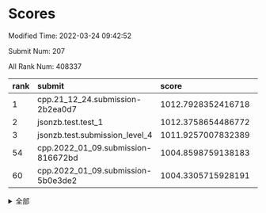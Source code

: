 # Scores

Modified Time: 2022-03-24 09:42:52

Submit Num: 207

All Rank Num: 408337

| rank |               submit               |       score        |       sigma        | pk_num |
| :--- | :--------------------------------- | :----------------- | :----------------- | :----- |
| 1    | cpp.21_12_24.submission-2b2ea0d7   | 1012.7928352416718 | 0.7992281137151072 | 7893   |
| 2    | jsonzb.test.test_1                 | 1012.3758654486772 | 0.779048116454226  | 7897   |
| 3    | jsonzb.test.submission_level_4     | 1011.9257007832389 | 0.7794947407875427 | 7897   |
| 54   | cpp.2022_01_09.submission-816672bd | 1004.8598759138183 | 0.7166800738348659 | 7891   |
| 60   | cpp.2022_01_09.submission-5b0e3de2 | 1004.3305715928191 | 0.7165260951761341 | 7889   |


<details>
<summary>全部</summary>

| rank |                 submit                 |       score        |       sigma        | pk_num |
| :--- | :------------------------------------- | :----------------- | :----------------- | :----- |
| 1    | cpp.21_12_24.submission-2b2ea0d7       | 1012.7928352416718 | 0.7992281137151072 | 7893   |
| 2    | jsonzb.test.test_1                     | 1012.3758654486772 | 0.779048116454226  | 7897   |
| 3    | jsonzb.test.submission_level_4         | 1011.9257007832389 | 0.7794947407875427 | 7897   |
| 4    | gobigger.level_3.submission_level_3_25 | 1011.5941810351683 | 0.7852792752151984 | 7890   |
| 5    | gobigger.level_3.submission_level_3_27 | 1010.944921056306  | 0.7905011859795369 | 7888   |
| 6    | gobigger.level_3.submission_level_3_22 | 1010.9354315437357 | 0.7798591711248167 | 7893   |
| 7    | gobigger.level_3.submission_level_3_28 | 1010.9038690600963 | 0.7607663542874821 | 7892   |
| 8    | gobigger.level_3.submission_level_3_38 | 1010.8788594158693 | 0.7650185097976904 | 7893   |
| 9    | gobigger.level_3.submission_level_3_24 | 1010.8249834366736 | 0.7951893057422086 | 7889   |
| 10   | gobigger.level_3.submission_level_3_47 | 1010.8210451599876 | 0.7652600453419761 | 7890   |
| 11   | gobigger.level_3.submission_level_3_49 | 1010.7986689934013 | 0.7644568329704365 | 7890   |
| 12   | gobigger.level_3.submission_level_3_19 | 1010.726598091812  | 0.7836466739887191 | 7888   |
| 13   | gobigger.level_3.submission_level_3_5  | 1010.6455646752538 | 0.7568230357733248 | 7891   |
| 14   | gobigger.level_3.submission_level_3_29 | 1010.6332833202268 | 0.7612286243290254 | 7889   |
| 15   | gobigger.level_3.submission_level_3_15 | 1010.6295295129112 | 0.787931679599249  | 7885   |
| 16   | gobigger.level_3.submission_level_3_20 | 1010.5651696609166 | 0.7356581987662532 | 7890   |
| 17   | gobigger.level_3.submission_level_3_12 | 1010.5556101479862 | 0.7482226827172275 | 7891   |
| 18   | gobigger.level_3.submission_level_3_1  | 1010.4781430323135 | 0.7799937900882428 | 7888   |
| 19   | gobigger.level_3.submission_level_3_33 | 1010.4069724499698 | 0.7645097427776757 | 7890   |
| 20   | gobigger.level_3.submission_level_3_36 | 1010.3564497503605 | 0.7621236503372419 | 7890   |
| 21   | gobigger.level_3.submission_level_3_16 | 1010.2654974742007 | 0.772651784308256  | 7889   |
| 22   | gobigger.level_3.submission_level_3_0  | 1010.1567205377515 | 0.7436135715981834 | 7886   |
| 23   | gobigger.level_3.submission_level_3_42 | 1010.1138454712175 | 0.755439266122434  | 7891   |
| 24   | gobigger.level_3.submission_level_3_17 | 1010.0718510471726 | 0.7575026949920489 | 7893   |
| 25   | gobigger.level_3.submission_level_3_21 | 1010.0648014323016 | 0.7527342069047286 | 7896   |
| 26   | gobigger.level_3.submission_level_3_18 | 1009.9820239197174 | 0.7491776502495696 | 7888   |
| 27   | gobigger.level_3.submission_level_3_6  | 1009.8932591032864 | 0.7563458354189196 | 7895   |
| 28   | gobigger.level_3.submission_level_3_11 | 1009.8422198183766 | 0.7354684635543716 | 7884   |
| 29   | gobigger.level_3.submission_level_3_2  | 1009.8181388514237 | 0.7607959708924861 | 7892   |
| 30   | gobigger.level_3.submission_level_3_43 | 1009.744112600833  | 0.7382833812253039 | 7894   |
| 31   | gobigger.level_3.submission_level_3_48 | 1009.7271943693992 | 0.747708235546903  | 7892   |
| 32   | gobigger.level_3.submission_level_3_26 | 1009.5926158273778 | 0.751055993883198  | 7893   |
| 33   | gobigger.level_3.submission_level_3_44 | 1009.524818047598  | 0.7660406246659389 | 7885   |
| 34   | gobigger.level_3.submission_level_3_8  | 1009.5206098562072 | 0.7359164453669027 | 7888   |
| 35   | gobigger.level_3.submission_level_3_31 | 1009.3986194032235 | 0.7558734722581465 | 7892   |
| 36   | gobigger.level_3.submission_level_3_34 | 1009.3613530469661 | 0.7602894187034283 | 7893   |
| 37   | gobigger.level_3.submission_level_3_37 | 1009.3321008038536 | 0.7533244315657693 | 7893   |
| 38   | gobigger.level_3.submission_level_3_3  | 1009.3209556045252 | 0.7609738318909426 | 7892   |
| 39   | gobigger.level_3.submission_level_3_41 | 1009.271909540596  | 0.7490258449938766 | 7890   |
| 40   | gobigger.level_3.submission_level_3_4  | 1009.2621307773818 | 0.728257784642306  | 7891   |
| 41   | gobigger.level_3.submission_level_3_7  | 1009.1619590949255 | 0.7659861763898792 | 7891   |
| 42   | gobigger.level_3.submission_level_3_45 | 1009.1499767874902 | 0.7425304395194497 | 7890   |
| 43   | gobigger.level_3.submission_level_3_40 | 1009.0567070376858 | 0.7549812921482055 | 7895   |
| 44   | gobigger.level_3.submission_level_3_39 | 1009.0182154011641 | 0.7366952230532051 | 7892   |
| 45   | gobigger.level_3.submission_level_3_46 | 1008.8049837125996 | 0.7638303667266446 | 7889   |
| 46   | gobigger.level_3.submission_level_3_23 | 1008.7531098107581 | 0.7298866787488479 | 7890   |
| 47   | gobigger.level_3.submission_level_3_14 | 1008.6390874405056 | 0.7382223155020741 | 7890   |
| 48   | gobigger.level_3.submission_level_3_13 | 1008.6157930974626 | 0.7501905661638963 | 7888   |
| 49   | gobigger.level_3.submission_level_3_9  | 1008.5166680523112 | 0.7398628256167731 | 7890   |
| 50   | gobigger.level_3.submission_level_3_35 | 1008.4774882553006 | 0.7356059415834216 | 7893   |
| 51   | gobigger.level_3.submission_level_3_30 | 1008.3100002243889 | 0.7345288617047406 | 7890   |
| 52   | gobigger.level_3.submission_level_3_32 | 1008.1070874292542 | 0.7440453708811878 | 7893   |
| 53   | gobigger.level_3.submission_level_3_10 | 1007.984371785398  | 0.7608946763789225 | 7890   |
| 54   | cpp.2022_01_09.submission-816672bd     | 1004.8598759138183 | 0.7166800738348659 | 7891   |
| 55   | gobigger.level_1.submission_level_1_48 | 1004.5985718620698 | 0.7133709797336939 | 7886   |
| 56   | gobigger.level_1.submission_level_1_14 | 1004.4365793504516 | 0.7135230664972293 | 7893   |
| 57   | gobigger.level_1.submission_level_1_11 | 1004.4364898139715 | 0.7219765721113505 | 7892   |
| 58   | gobigger.level_1.submission_level_1_10 | 1004.4347518608838 | 0.7182178729114675 | 7895   |
| 59   | gobigger.level_1.submission_level_1_29 | 1004.3750326889108 | 0.7249154606181194 | 7888   |
| 60   | cpp.2022_01_09.submission-5b0e3de2     | 1004.3305715928191 | 0.7165260951761341 | 7889   |
| 61   | gobigger.level_1.submission_level_1_13 | 1004.3174350568787 | 0.7257860753436364 | 7889   |
| 62   | gobigger.level_1.submission_level_1_21 | 1004.2948646332476 | 0.7228727379346963 | 7894   |
| 63   | gobigger.level_1.submission_level_1_3  | 1004.1912231477536 | 0.7063257294292236 | 7893   |
| 64   | gobigger.level_1.submission_level_1_20 | 1004.1476078954694 | 0.7220621168655406 | 7893   |
| 65   | gobigger.level_1.submission_level_1_12 | 1004.1240911454757 | 0.718533398776068  | 7893   |
| 66   | gobigger.level_1.submission_level_1_49 | 1004.0087759236225 | 0.7161614915496014 | 7885   |
| 67   | gobigger.level_1.submission_level_1_26 | 1003.9486824803628 | 0.699270324143488  | 7891   |
| 68   | gobigger.level_1.submission_level_1_2  | 1003.9473247147113 | 0.713916334431584  | 7893   |
| 69   | gobigger.level_1.submission_level_1_37 | 1003.9416488339984 | 0.7218320457434803 | 7889   |
| 70   | gobigger.level_1.submission_level_1_4  | 1003.8115239724988 | 0.7139681428299481 | 7892   |
| 71   | gobigger.level_1.submission_level_1_1  | 1003.805877992027  | 0.7044279789697698 | 7892   |
| 72   | gobigger.level_1.submission_level_1_47 | 1003.7799688492082 | 0.7143276655533102 | 7890   |
| 73   | gobigger.level_1.submission_level_1_6  | 1003.7390966354358 | 0.7134510162750987 | 7892   |
| 74   | gobigger.level_1.submission_level_1_43 | 1003.6815488446509 | 0.7194270638075543 | 7890   |
| 75   | gobigger.level_1.submission_level_1_19 | 1003.6707336572322 | 0.7123560844417943 | 7892   |
| 76   | gobigger.level_1.submission_level_1_24 | 1003.6388214460942 | 0.7137940359936837 | 7891   |
| 77   | gobigger.level_1.submission_level_1_17 | 1003.6207141834125 | 0.7257208172206044 | 7888   |
| 78   | gobigger.level_1.submission_level_1_34 | 1003.569888610069  | 0.7124015535140891 | 7891   |
| 79   | gobigger.level_1.submission_level_1_46 | 1003.5662088973019 | 0.7089995286499738 | 7890   |
| 80   | gobigger.level_1.submission_level_1_41 | 1003.5486778625433 | 0.7072310821790012 | 7891   |
| 81   | gobigger.level_1.submission_level_1_31 | 1003.5362454605817 | 0.7007766254937644 | 7887   |
| 82   | gobigger.level_1.submission_level_1_22 | 1003.4747745564025 | 0.7020477691048131 | 7889   |
| 83   | gobigger.level_1.submission_level_1_30 | 1003.3150699395351 | 0.7157407189608325 | 7895   |
| 84   | gobigger.level_1.submission_level_1_9  | 1003.2899415016263 | 0.7088525913821387 | 7894   |
| 85   | gobigger.level_1.submission_level_1_5  | 1003.2693520809732 | 0.7108005722756723 | 7892   |
| 86   | gobigger.level_1.submission_level_1_25 | 1003.2191437036481 | 0.7249536428739056 | 7891   |
| 87   | gobigger.level_1.submission_level_1_42 | 1003.2187137233115 | 0.7164170785969215 | 7893   |
| 88   | gobigger.level_1.submission_level_1_40 | 1003.0731092566815 | 0.7215414745247688 | 7887   |
| 89   | gobigger.level_1.submission_level_1_39 | 1002.9977852565256 | 0.7230161636179633 | 7887   |
| 90   | gobigger.level_1.submission_level_1_18 | 1002.9870019487864 | 0.7201570414588938 | 7894   |
| 91   | gobigger.level_1.submission_level_1_36 | 1002.956695070798  | 0.7077184452963992 | 7889   |
| 92   | gobigger.level_1.submission_level_1_27 | 1002.9544656060887 | 0.7112700060472027 | 7891   |
| 93   | gobigger.level_1.submission_level_1_38 | 1002.938980033047  | 0.7194373407530531 | 7887   |
| 94   | gobigger.level_1.submission_level_1_16 | 1002.883243964334  | 0.7139370972182184 | 7890   |
| 95   | gobigger.level_1.submission_level_1_7  | 1002.8696161781334 | 0.7077938735481845 | 7889   |
| 96   | gobigger.level_1.submission_level_1_44 | 1002.8230610483307 | 0.7218830443388009 | 7894   |
| 97   | gobigger.level_1.submission_level_1_8  | 1002.7582583553201 | 0.7278137724794179 | 7892   |
| 98   | gobigger.level_1.submission_level_1_15 | 1002.6629421996288 | 0.7228944671067358 | 7885   |
| 99   | gobigger.level_1.submission_level_1_32 | 1002.6313630868726 | 0.709746145770866  | 7889   |
| 100  | gobigger.level_1.submission_level_1_0  | 1002.5605665805654 | 0.7065015146179495 | 7894   |
| 101  | gobigger.level_1.submission_level_1_35 | 1002.530739827786  | 0.7162065208220588 | 7893   |
| 102  | gobigger.level_1.submission_level_1_23 | 1002.3244495693809 | 0.7039735018355573 | 7893   |
| 103  | gobigger.level_1.submission_level_1_45 | 1002.3125673982561 | 0.7169544469318652 | 7889   |
| 104  | gobigger.level_1.submission_level_1_33 | 1002.0075853370225 | 0.7099608601651582 | 7891   |
| 105  | gobigger.level_1.submission_level_1_28 | 1001.731245462871  | 0.7082417573067104 | 7890   |
| 106  | gobigger.random.submission_random_6    | 997.4635872657228  | 0.7108616173217609 | 7888   |
| 107  | gobigger.random.submission_random_33   | 997.0075674674007  | 0.7040296459356424 | 7893   |
| 108  | gobigger.random.submission_random_30   | 997.003738823059   | 0.7040750992891995 | 7891   |
| 109  | gobigger.random.submission_random_37   | 996.9251480147622  | 0.6989947558944002 | 7892   |
| 110  | gobigger.random.submission_random_40   | 996.8255714673159  | 0.7080504755708942 | 7885   |
| 111  | gobigger.random.submission_random_15   | 996.6987545436274  | 0.6923820591187353 | 7892   |
| 112  | gobigger.random.submission_random_23   | 996.5764376453717  | 0.6980466252786586 | 7893   |
| 113  | gobigger.random.submission_random_4    | 996.559104637219   | 0.7160864576913117 | 7889   |
| 114  | gobigger.random.submission_random_7    | 996.376141672026   | 0.722031345869186  | 7894   |
| 115  | gobigger.random.submission_random_19   | 996.3739447201847  | 0.7043045665579338 | 7891   |
| 116  | gobigger.random.submission_random_27   | 996.360338459152   | 0.7106096472089242 | 7888   |
| 117  | gobigger.random.submission_random_9    | 996.3509650479841  | 0.7165721326013014 | 7888   |
| 118  | gobigger.random.submission_random_34   | 996.3303681644945  | 0.7155458031517874 | 7886   |
| 119  | gobigger.random.submission_random_44   | 996.18204964901    | 0.7001849259729468 | 7897   |
| 120  | gobigger.random.submission_random_3    | 996.1643035358337  | 0.724915854254897  | 7892   |
| 121  | gobigger.random.submission_random_43   | 996.1623822064839  | 0.7026006622330988 | 7893   |
| 122  | gobigger.random.submission_random_26   | 996.1245945920066  | 0.7056028818430807 | 7889   |
| 123  | gobigger.random.submission_random_21   | 996.1239108151476  | 0.7067040199146573 | 7888   |
| 124  | gobigger.random.submission_random_11   | 996.1020768910814  | 0.7099610657844975 | 7891   |
| 125  | gobigger.random.submission_random_32   | 996.0986154403453  | 0.7111489439978538 | 7885   |
| 126  | gobigger.random.submission_random_2    | 996.0677585879675  | 0.7213162049704992 | 7896   |
| 127  | gobigger.random.submission_random_18   | 996.033670004966   | 0.7034382073052324 | 7889   |
| 128  | gobigger.random.submission_random_14   | 996.024189317363   | 0.7031142826407945 | 7894   |
| 129  | gobigger.random.submission_random_0    | 996.0095593089094  | 0.7093824617443357 | 7892   |
| 130  | gobigger.random.submission_random_28   | 995.93755488736    | 0.7089915289120282 | 7890   |
| 131  | gobigger.random.submission_random_42   | 995.9327905396019  | 0.7173289106486899 | 7892   |
| 132  | gobigger.random.submission_random_25   | 995.9217086179024  | 0.7108619103337871 | 7889   |
| 133  | gobigger.random.submission_random_22   | 995.9068994442712  | 0.7130870900217964 | 7886   |
| 134  | gobigger.random.submission_random_8    | 995.8821392191247  | 0.7228954619200492 | 7891   |
| 135  | gobigger.random.submission_random_35   | 995.8330433074661  | 0.7069231158302595 | 7889   |
| 136  | gobigger.random.submission_random_46   | 995.8143403880239  | 0.7063693323492586 | 7890   |
| 137  | gobigger.random.submission_random_49   | 995.8024146302572  | 0.7194522811600826 | 7885   |
| 138  | gobigger.random.submission_random_5    | 995.7342913842172  | 0.7085559056892122 | 7887   |
| 139  | gobigger.random.submission_random_1    | 995.7328521715414  | 0.7087917751828592 | 7893   |
| 140  | gobigger.random.submission_random_47   | 995.6997725473036  | 0.7114881678371204 | 7888   |
| 141  | gobigger.random.submission_random_17   | 995.6365020706705  | 0.7040299287247294 | 7890   |
| 142  | gobigger.random.submission_random_39   | 995.5919931565389  | 0.7136744463434295 | 7893   |
| 143  | gobigger.random.submission_random_41   | 995.5655691201838  | 0.719298866825128  | 7885   |
| 144  | gobigger.random.submission_random_12   | 995.560951728214   | 0.7200649846177044 | 7887   |
| 145  | gobigger.random.submission_random_38   | 995.5270178632255  | 0.7174312460859531 | 7893   |
| 146  | gobigger.random.submission_random_29   | 995.4645571560965  | 0.7220852985880166 | 7890   |
| 147  | gobigger.random.submission_random_31   | 995.4368978863575  | 0.7193899942813259 | 7894   |
| 148  | gobigger.random.submission_random_24   | 995.3585459673129  | 0.6998689505841216 | 7893   |
| 149  | gobigger.random.submission_random_48   | 995.2921265214718  | 0.7153491450708156 | 7891   |
| 150  | gobigger.random.submission_random_20   | 995.2889644398706  | 0.7173945304082734 | 7892   |
| 151  | gobigger.random.submission_random_13   | 995.2660538951989  | 0.7112189288258215 | 7889   |
| 152  | gobigger.random.submission_random_45   | 995.2301190243683  | 0.7174822678967222 | 7892   |
| 153  | gobigger.random.submission_random_10   | 995.2231440984942  | 0.7182503359557977 | 7891   |
| 154  | gobigger.random.submission_random_16   | 995.2144265439144  | 0.7123886192545102 | 7887   |
| 155  | gobigger.random.submission_random_36   | 995.1807893188042  | 0.7100815070182331 | 7894   |
| 156  | gobigger.level_2.submission_level_2_44 | 994.2004836046937  | 0.7206629625577099 | 7891   |
| 157  | gobigger.level_2.submission_level_2_49 | 994.1707389142431  | 0.7449348433991049 | 7886   |
| 158  | gobigger.level_2.submission_level_2_25 | 993.594142660386   | 0.7108563500390678 | 7894   |
| 159  | gobigger.level_2.submission_level_2_29 | 993.2175392075974  | 0.7351147692396315 | 7892   |
| 160  | gobigger.level_2.submission_level_2_6  | 993.0830640566529  | 0.7222569919240406 | 7891   |
| 161  | gobigger.level_2.submission_level_2_4  | 992.8863292097647  | 0.733486661763245  | 7891   |
| 162  | gobigger.level_2.submission_level_2_19 | 992.8749749549374  | 0.7367579667178836 | 7893   |
| 163  | gobigger.level_2.submission_level_2_45 | 992.7877410035705  | 0.7373936023972316 | 7889   |
| 164  | gobigger.level_2.submission_level_2_18 | 992.7782589658091  | 0.7331593987217647 | 7890   |
| 165  | gobigger.level_2.submission_level_2_34 | 992.7558024065893  | 0.7371206777544602 | 7887   |
| 166  | gobigger.level_2.submission_level_2_30 | 992.7380558620954  | 0.7266670681974658 | 7890   |
| 167  | gobigger.level_2.submission_level_2_15 | 992.7378756498347  | 0.7253125932206814 | 7893   |
| 168  | gobigger.level_2.submission_level_2_7  | 992.7045589602468  | 0.7591031943135207 | 7891   |
| 169  | gobigger.level_2.submission_level_2_26 | 992.6469103801256  | 0.7331466175368468 | 7889   |
| 170  | gobigger.level_2.submission_level_2_8  | 992.6111797897322  | 0.7448219875330633 | 7890   |
| 171  | gobigger.level_2.submission_level_2_1  | 992.6101526381698  | 0.7349400444188531 | 7893   |
| 172  | gobigger.level_2.submission_level_2_47 | 992.550284743925   | 0.7395417581820666 | 7893   |
| 173  | gobigger.level_2.submission_level_2_35 | 992.5488883138867  | 0.7412914119669083 | 7891   |
| 174  | gobigger.level_2.submission_level_2_5  | 992.5185488389827  | 0.7352906154130212 | 7886   |
| 175  | gobigger.level_2.submission_level_2_13 | 992.436964183877   | 0.7309987221243149 | 7892   |
| 176  | gobigger.level_2.submission_level_2_24 | 992.4176188872074  | 0.7419186664796878 | 7891   |
| 177  | gobigger.level_2.submission_level_2_39 | 992.3996015526632  | 0.7450311042138343 | 7893   |
| 178  | gobigger.level_2.submission_level_2_48 | 992.3755972551259  | 0.739737257799016  | 7887   |
| 179  | gobigger.level_2.submission_level_2_3  | 992.3681129687764  | 0.7494853762955576 | 7891   |
| 180  | gobigger.level_2.submission_level_2_40 | 992.3571442337146  | 0.7548843447817335 | 7890   |
| 181  | gobigger.level_2.submission_level_2_10 | 992.2174349975415  | 0.7395254694482738 | 7895   |
| 182  | gobigger.level_2.submission_level_2_14 | 992.2123842845942  | 0.7653857742311119 | 7886   |
| 183  | gobigger.level_2.submission_level_2_27 | 992.1957518036074  | 0.7426315020186153 | 7892   |
| 184  | gobigger.level_2.submission_level_2_21 | 992.1358189349835  | 0.7540093929602194 | 7891   |
| 185  | gobigger.level_2.submission_level_2_31 | 992.1338656710477  | 0.7413605037637817 | 7889   |
| 186  | gobigger.level_2.submission_level_2_11 | 992.1074713278363  | 0.7498212845847321 | 7893   |
| 187  | gobigger.level_2.submission_level_2_22 | 992.096273272459   | 0.7634971800971528 | 7891   |
| 188  | gobigger.level_2.submission_level_2_42 | 992.0623324934865  | 0.7439760908330898 | 7890   |
| 189  | gobigger.level_2.submission_level_2_46 | 991.9974389915797  | 0.7382462454308267 | 7897   |
| 190  | gobigger.level_2.submission_level_2_43 | 991.9619737848607  | 0.7342041137463645 | 7889   |
| 191  | gobigger.level_2.submission_level_2_32 | 991.9393840208002  | 0.7404721244673723 | 7889   |
| 192  | gobigger.level_2.submission_level_2_2  | 991.9036008932532  | 0.752589441273062  | 7891   |
| 193  | gobigger.level_2.submission_level_2_0  | 991.8110692167891  | 0.7298612083647631 | 7890   |
| 194  | gobigger.level_2.submission_level_2_16 | 991.7489743938835  | 0.7642960028924763 | 7894   |
| 195  | gobigger.level_2.submission_level_2_36 | 991.6923253082306  | 0.762302063453225  | 7891   |
| 196  | gobigger.level_2.submission_level_2_38 | 991.6533083268514  | 0.739832601676627  | 7892   |
| 197  | gobigger.level_2.submission_level_2_20 | 991.3926117874166  | 0.7511520035866011 | 7890   |
| 198  | gobigger.level_2.submission_level_2_41 | 991.2433448375614  | 0.7324960836375454 | 7893   |
| 199  | gobigger.level_2.submission_level_2_9  | 991.1967326088746  | 0.7446692465164805 | 7886   |
| 200  | gobigger.level_2.submission_level_2_33 | 991.1767073933273  | 0.7585061312466236 | 7893   |
| 201  | gobigger.level_2.submission_level_2_17 | 990.9700614140243  | 0.7455593148908463 | 7887   |
| 202  | gobigger.level_2.submission_level_2_12 | 990.8150949911656  | 0.7688492881394304 | 7890   |
| 203  | gobigger.level_2.submission_level_2_37 | 990.8131815446199  | 0.755948591252452  | 7892   |
| 204  | gobigger.level_2.submission_level_2_23 | 990.7349278576328  | 0.7547168211412115 | 7888   |
| 205  | gobigger.level_2.submission_level_2_28 | 990.5080460199827  | 0.7683645168416    | 7891   |
| 206  | gobigger.none.submission_none_0        | 978.3190653011798  | 1.3202264853416015 | 7883   |
| 207  | gobigger.none.submission_none_1        | 976.9381879528738  | 1.397916689724904  | 7887   |

</details>